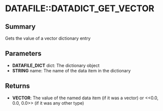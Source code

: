 # DATAFILE::DATADICT_GET_VECTOR

## Summary
Gets the value of a vector dictionary entry

## Parameters
* **DATAFILE_DICT** dict: The dictionary object
* **STRING** name: The name of the data item in the dictionary

## Returns
* **VECTOR**: The value of the named data item (if it was a vector) or <<0.0, 0.0, 0.0>> (if it was any other type)